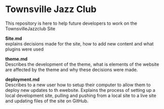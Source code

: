 # Townsville Jazz Club

This repository is here to help future developers to work on the TownsvilleJazzclub Site

**Site.md**  
explains decisions made for the site, how to add new content and what plugins were used

**theme.md**  
Describes the development of the theme, what is elements of the website are affected by the theme and why these decisions were made.

**deployment.md**  
Describes to a new user how to setup their computer to allow them to deploy new updates to th ewebsite. Explains the process of setting up a local development site, pulling and pushing from a local site to a live site and updating files of the site on GitHub.
